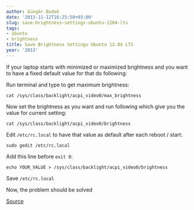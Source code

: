```yaml
---
author: Güngör Budak
date: '2013-11-12T16:25:50+03:00'
slug: save-brightness-settings-ubuntu-1204-lts
tags:
- ubuntu
- brightness
title: Save Brightness Settings Ubuntu 12.04 LTS
year: '2013'
---
```


If your laptop starts with minimized or maximized brightness and you want to have a fixed default value for that do following:

Run terminal and type to get maximum brightness:

    cat /sys/class/backlight/acpi_video0/max_brightness

Now set the brightness as you want and run following which give you the value for current setting:

    cat /sys/class/backlight/acpi_video0/brightness

Edit `/etc/rc.local` to have that value as default after each reboot / start:

    sudo gedit /etc/rc.local

Add this line before `exit 0`:

    echo YOUR_VALUE > /sys/class/backlight/acpi_video0/brightness

Save `/etc/rc.local`

Now, the problem should be solved

[Source](http://askubuntu.com/questions/145314/how-to-save-brightness-settings)
